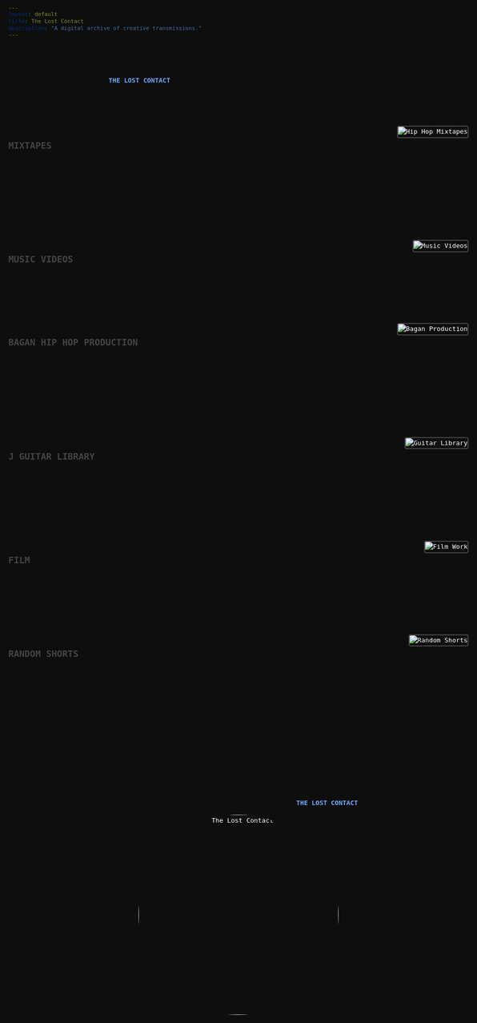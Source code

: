 ```yaml
---
layout: default
title: The Lost Contact
description: "A digital archive of creative transmissions."
---
```


<style>

@import url('https://fonts.googleapis.com/css2?family=Roboto+Mono&display=swap');
@import url('https://fonts.googleapis.com/css2?family=Space+Mono&display=swap');

body {
  background-color: #0e0e0e;
  color: #ffffff;
  font-family: 'Roboto Mono', monospace;
  font-size: 0.8em;
  line-height: 1.6;
  padding: 20px;
  max-width: 960px;
  margin: 0 auto;
}
.section {
  display: flex;
  flex-direction: row;
  align-items: flex-start;
  justify-content: space-between;
  margin-bottom: 80px;
  gap: 40px;
}
.section img {
  max-width: 320px;
  height: auto;
  border: 2px solid #444;
  border-radius: 4px;
}
.small-img {
  max-width: 260px;
  height: auto;
  border: 2px solid #444;
  border-radius: 4px;
}
.section .text {
  flex: 1;
  max-width: 600px;
}
.section h2 {
  font-size: 1.4em;
  color: #444444;
  margin-bottom: 12px;
  font-weight: 600;
}
.section h2 a {
  color: #444444;
  text-decoration: none;
}
.section h2 a:hover {
  text-decoration: underline;
}
.section p {
  margin: 0;
  color: #111111; /* very dark grey for descriptions */
}
.intro {
  margin-bottom: 80px;
  color: #111111;
}
footer {
  margin-top: 200px;
  text-align: center;
}
footer p {
  color: #111111;
}
footer img {
  width: 400px;
  border-radius: 50%;
  border: 0px solid #444;
}
</style>

<div class="intro">
  <p>Here is the bulk of my creative work from 2002 onwards. I hope everyone has a laugh and connects with life in the best of ways. Hopefully this work endures after I dodge a phaser blast and head into the chasm of the unknown.<br>
  So without further adieu…<br>
  Broadcasting from beyond: <strong style="color:#6eaaff">THE LOST CONTACT</strong>.</p>
</div>

<div class="section">
  <div class="text">
    <h2><a href="URL1" target="_blank" rel="noopener noreferrer">MIXTAPES</a></h2>
    <p>Custom blends, edits, and remixes that are re-ordered and trimmed, often with new sounds. Some tracks are built around a sample or song. Something for everyone: lofi, hip hop, instrumentals, film based, mainstream, underground, radio mixes, and remixes.</p>
  </div>
  <img src="/assets/img/Clouds.JPG" alt="Hip Hop Mixtapes">
</div>

<div class="section">
  <div class="text">
    <h2><a href="URL2" target="_blank" rel="noopener noreferrer">MUSIC VIDEOS</a></h2>
    <p>An eclectic mix of music videos with a splash of anime.</p>
  </div>
  <img src="/assets/img/MusicVideos.JPG" alt="Music Videos">
</div>

<div class="section">
  <div class="text">
    <h2><a href="URL3" target="_blank" rel="noopener noreferrer">BAGAN HIP HOP PRODUCTION</a></h2>
    <p>Original beats and rhymes forged from samples (I make no money from these - with good reason!). My rap persona, Bagan, is a soft spoken charming gentleman who enjoys himself too much and is a superspy when it comes down to it.</p>
  </div>
  <img src="/assets/img/Bagan.JPG" alt="Bagan Production">
</div>

<div class="section">
  <div class="text">
    <h2><a href="URL4" target="_blank" rel="noopener noreferrer">J GUITAR LIBRARY</a></h2>
    <p>Composed demos from over the years. Not a complete set and I use these to pitch to potential band mates. Hopefully my songwriting improves each time. Beachy vibes.</p>
  </div>
  <img src="/assets/img/Guitar2.JPG" alt="Guitar Library">
</div>

<div class="section">
  <div class="text">
    <h2><a href="URL5" target="_blank" rel="noopener noreferrer">FILM</a></h2>
    <p>Films where I had different roles such as editor, videographer, photographer, actor, and VO guy. Quite the variety and difficult to describe.</p>
  </div>
  <img src="/assets/img/Film4.JPG" alt="Film Work">
</div>

<div class="section">
  <div class="text">
    <h2><a href="URL6" target="_blank" rel="noopener noreferrer">RANDOM SHORTS</a></h2>
    <p>Last but not least. Snippets and experimental features including the illustrious Library Guy meme collection that has been in the vault for centuries (well, since 2022).</p>
  </div>
  <img src="/assets/img/Shorts2.JPG" alt="Random Shorts" class="small-img">
</div>

<footer>
  <p>Ghost signal confirmed. Transmission received. <strong style="color:#6eaaff">THE LOST CONTACT</strong>.</p>
  <img src="/assets/img/Coconut Master - Lost Contact.PNG" alt="The Lost Contact">
</footer>
